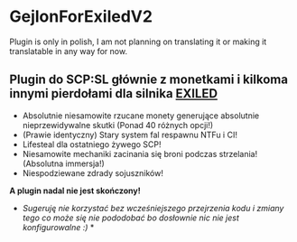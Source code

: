 # GejlonForExiledV2  
Plugin is only in polish, I am not planning on translating it or making it translatable in any way for now.

## Plugin do SCP:SL głównie z monetkami i kilkoma innymi pierdołami dla silnika [EXILED](https://github.com/ExMod-Team/EXILED)  
- Absolutnie niesamowite rzucane monety generujące absolutnie nieprzewidywalne skutki (Ponad 40 różnych opcji!)  
- (Prawie identyczny) Stary system fal respawnu NTFu i CI!  
- Lifesteal dla ostatniego żywego SCP!  
- Niesamowite mechaniki zacinania się broni podczas strzelania! (Absolutna immersja!)  
- Niespodziewane zdrady sojuszników!  

**A plugin nadal nie jest skończony!**  
* *Sugeruję nie korzystać bez wcześniejszego przejrzenia kodu i zmiany tego co może się nie pododobać bo dosłownie nic nie jest konfigurowalne :)* *
